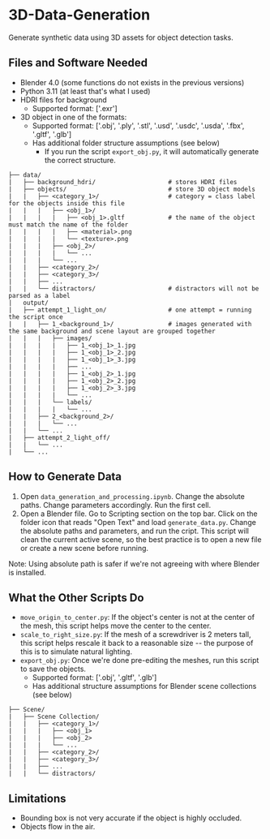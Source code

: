 # 3D-Data-Generation

Generate synthetic data using 3D assets for object detection tasks.

## Files and Software Needed

- Blender 4.0 (some functions do not exists in the previous versions)
- Python 3.11 (at least that's what I used)
- HDRI files for background
    - Supported format: ['.exr']
- 3D object in one of the formats:
    - Supported format: ['.obj', '.ply', '.stl', '.usd', '.usdc', '.usda', '.fbx', '.gltf', '.glb']
    - Has additional folder structure assumptions (see below)
        - If you run the script ```export_obj.py```, it will automatically generate the correct structure.

```
├── data/                            
|   ├── background_hdri/                    # stores HDRI files
|   ├── objects/                            # store 3D object models
|   |   ├── <category_1>/                   # category = class label for the objects inside this file
|   |   |   ├── <obj_1>/
|   |   |   |   ├── <obj_1>.gltf            # the name of the object must match the name of the folder
|   |   |   |   ├── <material>.png
|   |   |   |   └── <texture>.png
|   |   |   ├── <obj_2>/
|   |   |   |   └── ...
|   |   |   └── ...
|   |   ├── <category_2>/
|   |   ├── <category_3>/
|   |   ├── ...
|   |   └── distractors/                    # distractors will not be parsed as a label
|   output/   
|   ├── attempt_1_light_on/                 # one attempt = running the script once
|   |   ├── 1_<background_1>/               # images generated with the same background and scene layout are grouped together
|   |   |   ├── images/
|   |   |   |   ├── 1_<obj_1>_1.jpg
|   |   |   |   ├── 1_<obj_1>_2.jpg
|   |   |   |   ├── 1_<obj_1>_3.jpg
|   |   |   |   ├── ...
|   |   |   |   ├── 1_<obj_2>_1.jpg
|   |   |   |   ├── 1_<obj_2>_2.jpg
|   |   |   |   ├── 1_<obj_2>_3.jpg
|   |   |   |   └── ...
|   |   |   └── labels/
|   |   |   |   └── ...
|   |   ├── 2_<background_2>/
|   |   |   └── ...
|   |   └── ...
|   ├── attempt_2_light_off/
|   |   └── ...
|   └── ... 
```

## How to Generate Data

1. Open ```data_generation_and_processing.ipynb```. Change the absolute paths. Change parameters accordingly. Run the first cell. 
2. Open a Blender file. Go to Scripting section on the top bar. Click on the folder icon that reads "Open Text" and load ```generate_data.py```. Change the absolute paths and parameters, and run the cript. This script will clean the current active scene, so the best practice is to open a new file or create a new scene before running.

Note: Using absolute path is safer if we're not agreeing with where Blender is installed.

## What the Other Scripts Do

- ```move_origin_to_center.py```: If the object's center is not at the center of the mesh, this script helps move the center to the center.
- ```scale_to_right_size.py```: If the mesh of a screwdriver is 2 meters tall, this script helps rescale it back to a reasonable size -- the purpose of this is to simulate natural lighting.
- ```export_obj.py```: Once we're done pre-editing the meshes, run this script to save the objects.
    - Supported format: ['.obj', '.gltf', '.glb']
    - Has additional structure assumptions for Blender scene collections (see below)
```
├── Scene/                            
|   ├── Scene Collection/
|   |   ├── <category_1>/
|   |   |   ├── <obj_1>
|   |   |   ├── <obj_2>
|   |   |   └── ...
|   |   ├── <category_2>/
|   |   ├── <category_3>/
|   |   ├── ...
|   |   └── distractors/
```

## Limitations

- Bounding box is not very accurate if the object is highly occluded.
- Objects flow in the air.